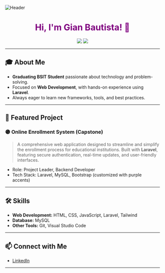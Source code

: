 ![Header](https://img.shields.io/badge/Gian%20Bautista-BSIT%20Student-purple?style=for-the-badge)

<h1 align="center" style="color: #800080;">
  Hi, I'm Gian Bautista! 👋
</h1>

<p align="center">
  <img src="https://img.shields.io/badge/Web%20Developer-Laravel-purple?style=flat-square">
  <img src="https://img.shields.io/badge/BSIT-Graduating-purple?style=flat-square">
</p>

---

## 🎓 About Me

- **Graduating BSIT Student** passionate about technology and problem-solving.
- Focused on **Web Development**, with hands-on experience using **Laravel**.
- Always eager to learn new frameworks, tools, and best practices.

---

## 🚀 Featured Project

### 🟣 Online Enrollment System (Capstone)

> A comprehensive web application designed to streamline and simplify the enrollment process for educational institutions. Built with **Laravel**, featuring secure authentication, real-time updates, and user-friendly interfaces.

- Role: Project Leader, Backend Developer
- Tech Stack: Laravel, MySQL, Bootstrap (customized with purple accents)

---

## 🛠️ Skills

- **Web Development:** HTML, CSS, JavaScript, Laravel, Tailwind
- **Database:** MySQL
- **Other Tools:** Git, Visual Studio Code

---

## 📫 Connect with Me

- [LinkedIn](https://www.linkedin.com/in/gianbautista/)  
<!-- Add more social links if you wish -->

---
